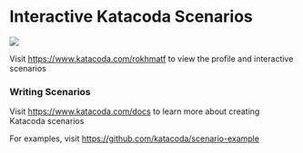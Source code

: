 # Interactive Katacoda Scenarios

[![](http://shields.katacoda.com/katacoda/rokhmatf/count.svg)](https://www.katacoda.com/rokhmatf "Get your profile on Katacoda.com")

Visit https://www.katacoda.com/rokhmatf to view the profile and interactive scenarios

### Writing Scenarios
Visit https://www.katacoda.com/docs to learn more about creating Katacoda scenarios

For examples, visit https://github.com/katacoda/scenario-example
